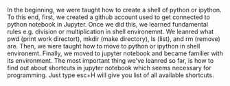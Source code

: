 In the beginning, we were taught how to create a shell of python or ipython. To this end, first, we created a github account used to get connected to python notebook in Jupyter. Once we did this, we learned fundamental rules e.g. division or multiplication in shell environemnt. We leanred what pwd (print work directort), mkdir (make directory), ls (list), and rm (remove) are. Then, we were taught how to move to python or ipython in shell environemt. Finally, we moved to jupyter notebook and became familier with its environment. The most important thing we've leanred so far, is how to find out about shortcuts in jupyter notebook which seems necessary for programming. Just type esc+H will give you list of all available shortcuts.
